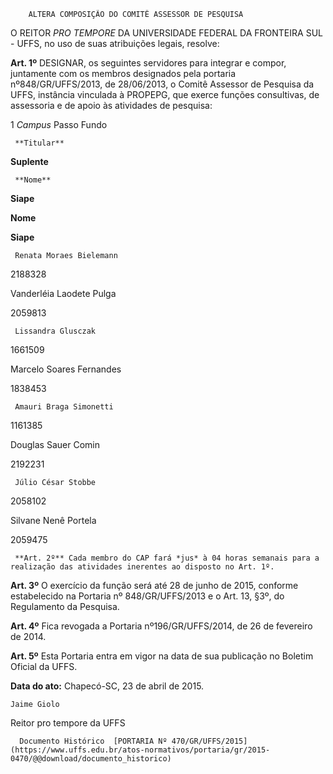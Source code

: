         ALTERA COMPOSIÇÃO DO COMITÊ ASSESSOR DE PESQUISA  

O REITOR *PRO TEMPORE* DA UNIVERSIDADE FEDERAL DA FRONTEIRA SUL - UFFS, no uso de suas atribuições legais, resolve:

 **Art. 1º** DESIGNAR, os seguintes servidores para integrar e compor, juntamente com os membros designados pela portaria nº848/GR/UFFS/2013, de 28/06/2013, o Comitê Assessor de Pesquisa da UFFS, instância vinculada à PROPEPG, que exerce funções consultivas, de assessoria e de apoio às atividades de pesquisa:

 1 *Campus* Passo Fundo

     **Titular**

   **Suplente**

     **Nome**

   **Siape**

   **Nome**

   **Siape**

     Renata Moraes Bielemann

   2188328

   Vanderléia Laodete Pulga

   2059813

     Lissandra Glusczak

   1661509

   Marcelo Soares Fernandes

   1838453

     Amauri Braga Simonetti

   1161385

   Douglas Sauer Comin

   2192231

     Júlio César Stobbe

   2058102

   Silvane Nenê Portela

   2059475

     **Art. 2º** Cada membro do CAP fará *jus* à 04 horas semanais para a realização das atividades inerentes ao disposto no Art. 1º.

 **Art. 3º** O exercício da função será até 28 de junho de 2015, conforme estabelecido na Portaria nº 848/GR/UFFS/2013 e o Art. 13, §3º, do Regulamento da Pesquisa.

 **Art. 4º** Fica revogada a Portaria nº196/GR/UFFS/2014, de 26 de fevereiro de 2014.

 **Art. 5º** Esta Portaria entra em vigor na data de sua publicação no Boletim Oficial da UFFS.

  

   **Data do ato:** Chapecó-SC, 23 de abril de 2015.   
 

    Jaime Giolo   
 Reitor pro tempore da UFFS 

      Documento Histórico  [PORTARIA Nº 470/GR/UFFS/2015](https://www.uffs.edu.br/atos-normativos/portaria/gr/2015-0470/@@download/documento_historico)     
      